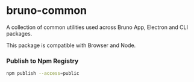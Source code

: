 # bruno-common

A collection of common utilities used across Bruno App, Electron and CLI packages.

This package is compatible with Browser and Node.

### Publish to Npm Registry

```bash
npm publish --access=public
```
